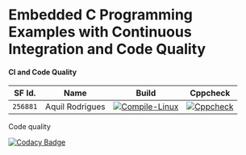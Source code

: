 # Embedded C Programming Examples with Continuous Integration and Code Quality


#### CI and Code Quality 

|SF Id.|Name|Build|Cppcheck|
|:--:|:--:|:--:|:--:|
|`256881` | Aquil Rodrigues |[![Compile-Linux](https://github.com/AquilRodrigues/256881_embedded_c/actions/workflows/Compile.yml/badge.svg)](https://github.com/AquilRodrigues/256881_embedded_c/actions/workflows/Compile.yml)|[![Cppcheck](https://github.com/AquilRodrigues/256881_embedded_c/actions/workflows/CodeQulaity.yml/badge.svg)](https://github.com/AquilRodrigues/256881_embedded_c/actions/workflows/CodeQulaity.yml)|

Code quality

[![Codacy Badge](https://app.codacy.com/project/badge/Grade/bf0cb13443c446fabcea5a4d3f74fd52)](https://www.codacy.com/gh/AquilRodrigues/256881_embedded_c/dashboard?utm_source=github.com&amp;utm_medium=referral&amp;utm_content=AquilRodrigues/256881_embedded_c&amp;utm_campaign=Badge_Grade)
